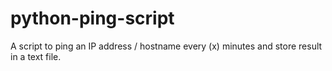 # python-ping-script
A script to ping an IP address / hostname every (x) minutes and store result in a text file.
